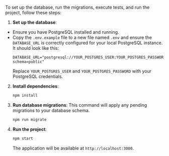 To set up the database, run the migrations, execute tests, and run the project, follow these steps:

1. **Set up the database**:

* Ensure you have PostgreSQL installed and running.
* Copy the `.env.example` file to a new file named `.env` and ensure the `DATABASE_URL` is correctly configured for your
  local PostgreSQL instance. It should look like this:
  ```dotenv
  DATABASE_URL="postgresql://YOUR_POSTGRES_USER:YOUR_POSTGRES_PASSWORD@localhost:5432/nemu?schema=public"
  ```
  Replace `YOUR_POSTGRES_USER` and `YOUR_POSTGRES_PASSWORD` with your PostgreSQL credentials.

2. **Install dependencies**:
   ```bash
   npm install
   ```

3. **Run database migrations**:
   This command will apply any pending migrations to your database schema.
   ```bash
   npm run migrate
   ```

4. **Run the project**:
   ```bash
   npm start
   ```
   The application will be available at `http://localhost:3000`.
